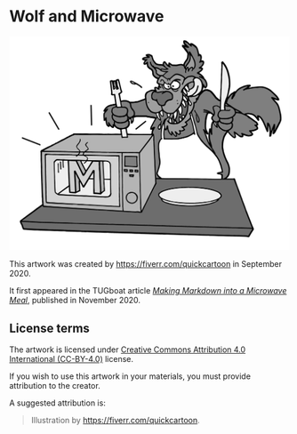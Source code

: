 # Wolf and Microwave

 ![artwork](wolf-microwave.png "Wolf and Microwave by <https://fiverr.com/quickcartoon>")

This artwork was created by <https://fiverr.com/quickcartoon> in September 2020.

It first appeared in the TUGboat article [_Making Markdown into a Microwave Meal_][tb129], published in November 2020.

## License terms

The artwork is licensed under [Creative Commons Attribution 4.0 International (CC-BY-4.0)][cc-by] license.

If you wish to use this artwork in your materials, you must provide attribution to the creator.

A suggested attribution is:

> Illustration by <https://fiverr.com/quickcartoon>.

 [tb129]: https://www.tug.org/TUGboat/tb41-3/tb129novotny-frozen.pdf
 [cc-by]: https://creativecommons.org/licenses/by/4.0/legalcode
